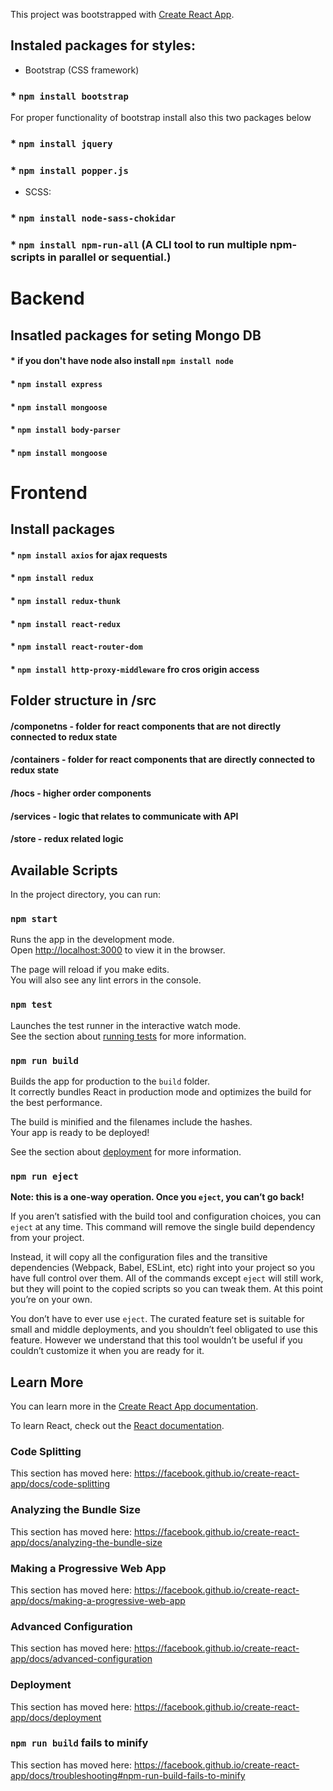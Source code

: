 This project was bootstrapped with [Create React App](https://github.com/facebook/create-react-app).

## Instaled packages for styles:
* Bootstrap (CSS framework)
###  * `npm install bootstrap`
For proper functionality of bootstrap install also this two packages below
###  * `npm install jquery`
###  * `npm install popper.js`
* SCSS:
### * `npm install node-sass-chokidar`
### * `npm install npm-run-all` (A CLI tool to run multiple npm-scripts in parallel or sequential.)

# Backend
## Insatled packages for seting Mongo DB
#### * if you don't have node also install `npm install node`
#### * `npm install express`
#### * `npm install mongoose`
#### * `npm install body-parser`
#### * `npm install mongoose`


# Frontend
## Install packages
#### * `npm install axios` for ajax requests
#### * `npm install redux`
#### * `npm install redux-thunk`
#### * `npm install react-redux`
#### * `npm install react-router-dom`
#### * `npm install http-proxy-middleware` fro cros origin access


## Folder structure in /src

#### /componetns - folder for react components that are not directly connected to redux state
#### /containers - folder for react components that are directly connected to redux state
#### /hocs - higher order components
#### /services - logic that relates to communicate with API
#### /store - redux related logic


## Available Scripts

In the project directory, you can run:

### `npm start`

Runs the app in the development mode.<br />
Open [http://localhost:3000](http://localhost:3000) to view it in the browser.

The page will reload if you make edits.<br />
You will also see any lint errors in the console.

### `npm test`

Launches the test runner in the interactive watch mode.<br />
See the section about [running tests](https://facebook.github.io/create-react-app/docs/running-tests) for more information.

### `npm run build`

Builds the app for production to the `build` folder.<br />
It correctly bundles React in production mode and optimizes the build for the best performance.

The build is minified and the filenames include the hashes.<br />
Your app is ready to be deployed!

See the section about [deployment](https://facebook.github.io/create-react-app/docs/deployment) for more information.

### `npm run eject`

**Note: this is a one-way operation. Once you `eject`, you can’t go back!**

If you aren’t satisfied with the build tool and configuration choices, you can `eject` at any time. This command will remove the single build dependency from your project.

Instead, it will copy all the configuration files and the transitive dependencies (Webpack, Babel, ESLint, etc) right into your project so you have full control over them. All of the commands except `eject` will still work, but they will point to the copied scripts so you can tweak them. At this point you’re on your own.

You don’t have to ever use `eject`. The curated feature set is suitable for small and middle deployments, and you shouldn’t feel obligated to use this feature. However we understand that this tool wouldn’t be useful if you couldn’t customize it when you are ready for it.

## Learn More

You can learn more in the [Create React App documentation](https://facebook.github.io/create-react-app/docs/getting-started).

To learn React, check out the [React documentation](https://reactjs.org/).

### Code Splitting

This section has moved here: https://facebook.github.io/create-react-app/docs/code-splitting

### Analyzing the Bundle Size

This section has moved here: https://facebook.github.io/create-react-app/docs/analyzing-the-bundle-size

### Making a Progressive Web App

This section has moved here: https://facebook.github.io/create-react-app/docs/making-a-progressive-web-app

### Advanced Configuration

This section has moved here: https://facebook.github.io/create-react-app/docs/advanced-configuration

### Deployment

This section has moved here: https://facebook.github.io/create-react-app/docs/deployment

### `npm run build` fails to minify

This section has moved here: https://facebook.github.io/create-react-app/docs/troubleshooting#npm-run-build-fails-to-minify
